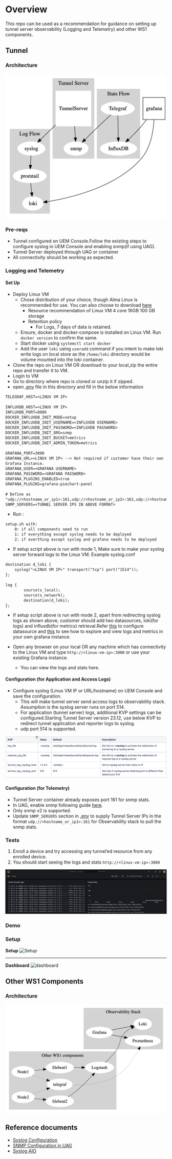 # Overview

This repo can be used as a recommendation for guidance on setting up tunnel server observability (Logging and Telemetry) and other WS1 components.

## Tunnel

### Architecture

![arch](./docs/arch.png)

### Pre-reqs

* Tunnel configured on UEM Console.Follow the existing steps to configure syslog in UEM Console and enabling snmp(if using UAG).
* Tunnel Server deployed through UAG or container
* All connectivity should be working as expected.


### Logging and Telemetry

#### Set Up

* Deploy Linux VM 
    * Chose distribution of your choice, though Alma Linux is recommended for use. You can also choose to download [here](https://almalinux.org/get-almalinux/)
        * Resource recommendation of Linux VM 4 core 16GB 100 GB storage 
        * Retention policy
            * For Logs, 7 days of data is retained.
    * Ensure, docker and docker-compose is installed on Linux VM. Run `docker version` to confirm the same.
    * Start docker using `systemctl start docker`
    * Add the user `loki` using `useradd` command if you intent to make loki write logs on local store as the `/home/loki` directory would be volume mounted into the loki container.
* Clone the repo on Linux VM OR download to your local,zip the entire repo and transfer it to VM.
* Login to VM
* Go to directory where repo is cloned or unzip it if zipped.
* open [.env](./.env) file in this directory and fill in the below information
```
TELEGRAF_HOST=<LINUX VM IP>

INFLUXDB_HOST=<LINUX VM IP>
INFLUXDB_PORT=8086
DOCKER_INFLUXDB_INIT_MODE=setup
DOCKER_INFLUXDB_INIT_USERNAME=<INFLUXDB USERNAME>
DOCKER_INFLUXDB_INIT_PASSWORD=<INFLUXDB PASSWORD>
DOCKER_INFLUXDB_INIT_ORG=snmp
DOCKER_INFLUXDB_INIT_BUCKET=metrics
DOCKER_INFLUXDB_INIT_ADMIN_TOKEN=metrics

GRAFANA_PORT=3000
GRAFANA_URL=<LINUX VM IP> --> Not required if customer have their own Grafana Instance.
GRAFANA_USER=<GRAFANA USERNAME>
GRAFANA_PASSWORD=<GRAFANA PASSWORD>
GRAFANA_PLUGINS_ENABLED=true
GRAFANA_PLUGINS=grafana-piechart-panel

# Define as "udp://<hostname_or_ip1>:161,udp://<hostname_or_ip2>:161,udp://<hostname_or_ip3>:161"
SNMP_SERVERS=<TUNNEL SERVER IPS IN ABOVE FORMAT>
```
* Run :
```
setup.sh with: 
	0: if all components need to run
	1: if everything except syslog needs to be deployed
	2: if everthing except syslog and grafana needs to be deployed 
```
* If setup script above is run with mode 1, Make sure to make your syslog server forward logs to the Linux VM. Example syslog.conf
```
destination d_loki {
	syslog("<LINUX VM IP>" transport("tcp") port("1514"));
};

log {
        source(s_local);
        source(s_network);
        destination(d_loki);
};
```
*  If setup script above is run with mode 2, apart from redirecting syslog logs as shown above, customer should add two datasources, loki(for logs) and influxdb(for metrics) retrieval.Refer [this](https://github.com/wsonetunnel/tunnel-server-observability/blob/main/grafana/provisioning/datasources/loki.yaml) to configure datasource and [this](https://github.com/wsonetunnel/tunnel-server-observability/blob/main/grafana/provisioning/dashboard/Monitoring.json) to see how to explore and view logs and metrics in your own grafana instance.

* Open any browser on your local OR any machine which has connectivity to the Linux VM and type `http://<linux-vm-ip>:3000` or use your existing Grafana instance.
    * You can view the logs and stats here.

#### Configuration (for Application and Access Logs)

* Configure syslog (Linux VM IP or URL/hostname) on UEM Console and save the configuration.
    * This will make tunnel server send access logs to observability stack. Assumption is the syslog server runs on port 514.
    * For application (tunnel server) logs, additional KVP settings can be configured.Starting Tunnel Server version 23.12, use below KVP to redirect tunnel application and reporter logs to syslog.
    * udp port 514 is supported.

![Tunnel KVP](./docs/tunnelkvp.png)

#### Configuration (for Telemetry)

* Tunnel Server container already exposes port 161 for snmp stats.
* In UAG, enable snmp following guide [here](https://docs.vmware.com/en/Unified-Access-Gateway/2303/uag-deploy-config/GUID-F71E6283-E24B-49F5-8AC6-D28915CD41AD.html).
* Only snmp v2 is supported.
* Update `SNMP_SERVERS` section in [.env](./.env) to supply Tunnel Server IPs in the format `udp://<hostname_or_ip1>:161` for Observability stack to pull the snmp stats.

### Tests

1. Enroll a device and try accessing any tunnel’ed resource from any enrolled device. 
2. You should start seeing the logs and stats `http://<linux-vm-ip>:3000`

![Tunnel Stats and Logs](./docs/grafana.png)

### Demo

### Setup
**Setup**
![Setup](./docs/setup.gif)

------------
**Dashboard**
![dashboard](./docs/ui.gif)

## Other WS1 Components

### Architecture

![arch](./docs/arch_other.png)

## Reference documents

* [Syslog Configuration](https://docs.vmware.com/en/VMware-Workspace-ONE-UEM/services/VMware_Tunnel/GUID-471260BA-4DDC-4BFE-B8C3-FA2DDC2116A1.html)
* [SNMP Configuration in UAG](https://docs.vmware.com/en/Unified-Access-Gateway/2303/uag-deploy-config/GUID-F71E6283-E24B-49F5-8AC6-D28915CD41AD.html)
* [Syslog AIO](https://github.com/lux4rd0/grafana-loki-syslog-aio)

